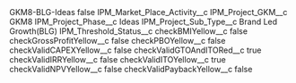 <?xml version="1.0" encoding="UTF-8"?>
<CustomMetadata xmlns="http://soap.sforce.com/2006/04/metadata" xmlns:xsi="http://www.w3.org/2001/XMLSchema-instance" xmlns:xsd="http://www.w3.org/2001/XMLSchema">
    <label>GKM8-BLG-Ideas</label>
    <protected>false</protected>
    <values>
        <field>IPM_Market_Place_Activity__c</field>
        <value xsi:nil="true"/>
    </values>
    <values>
        <field>IPM_Project_GKM__c</field>
        <value xsi:type="xsd:string">GKM8</value>
    </values>
    <values>
        <field>IPM_Project_Phase__c</field>
        <value xsi:type="xsd:string">Ideas</value>
    </values>
    <values>
        <field>IPM_Project_Sub_Type__c</field>
        <value xsi:type="xsd:string">Brand Led Growth(BLG)</value>
    </values>
    <values>
        <field>IPM_Threshold_Status__c</field>
        <value xsi:nil="true"/>
    </values>
    <values>
        <field>checkBMIYellow__c</field>
        <value xsi:type="xsd:boolean">false</value>
    </values>
    <values>
        <field>checkGrossProfitYellow__c</field>
        <value xsi:type="xsd:boolean">false</value>
    </values>
    <values>
        <field>checkPBOYellow__c</field>
        <value xsi:type="xsd:boolean">false</value>
    </values>
    <values>
        <field>checkValidCAPEXYellow__c</field>
        <value xsi:type="xsd:boolean">false</value>
    </values>
    <values>
        <field>checkValidGTOAndITORed__c</field>
        <value xsi:type="xsd:boolean">true</value>
    </values>
    <values>
        <field>checkValidIRRYellow__c</field>
        <value xsi:type="xsd:boolean">false</value>
    </values>
    <values>
        <field>checkValidITOYellow__c</field>
        <value xsi:type="xsd:boolean">true</value>
    </values>
    <values>
        <field>checkValidNPVYellow__c</field>
        <value xsi:type="xsd:boolean">false</value>
    </values>
    <values>
        <field>checkValidPaybackYellow__c</field>
        <value xsi:type="xsd:boolean">false</value>
    </values>
</CustomMetadata>
